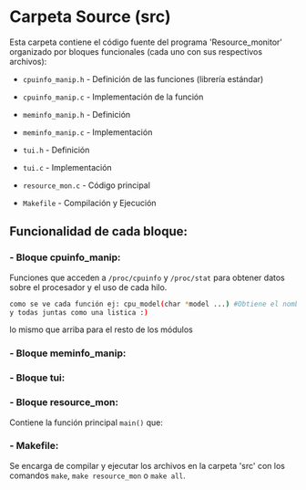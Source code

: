 # **Carpeta Source (src)**

Esta carpeta contiene el código fuente del programa 'Resource_monitor' organizado por bloques funcionales (cada uno con sus respectivos archivos):

- `cpuinfo_manip.h` - Definición de las funciones (librería estándar)

- `cpuinfo_manip.c` - Implementación de la función 

- `meminfo_manip.h` - Definición

- `meminfo_manip.c` - Implementación

- `tui.h` - Definición

- `tui.c` - Implementación

- `resource_mon.c` - Código principal

- `Makefile` - Compilación y Ejecución


## Funcionalidad de cada bloque:

### **- Bloque cpuinfo_manip:**

Funciones que acceden a `/proc/cpuinfo` y `/proc/stat` para obtener datos sobre el procesador y el uso de cada hilo.
``` bash
como se ve cada función ej: cpu_model(char *model ...) #Obtiene el nombre y fabricante ... etc. y asi con todas, solo los titulos no el código obvi
y todas juntas como una listica :)
```
lo mismo que arriba para el resto de los módulos

### **- Bloque meminfo_manip:**


### **- Bloque tui:**


### **- Bloque resource_mon:**

Contiene la función principal `main()` que:

### **- Makefile:**

Se encarga de compilar y ejecutar los archivos en la carpeta 'src' con los comandos `make`, `make resource_mon` o `make all`.
